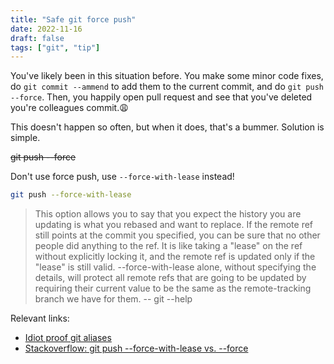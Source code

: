 ```yaml
---
title: "Safe git force push"
date: 2022-11-16
draft: false
tags: ["git", "tip"]
---
```

You've likely been in this situation before. You make some minor code fixes, do `git commit --ammend` to add them to the current commit, and do `git push --force`. Then, you happily open pull request and see that you've deleted you're colleagues commit.😩

This doesn't happen so often, but when it does, that's a bummer. Solution is simple.

~~git push --force~~

Don't use force push, use `--force-with-lease` instead!
```bash
git push --force-with-lease
```
>This option allows you to say that you expect the history you are updating is what you rebased and want to replace. If the remote ref still points at the commit you specified, you can be sure that no other people did anything to the ref. It is like taking a "lease" on the ref without explicitly locking it, and the remote ref is updated only if the "lease" is still valid. --force-with-lease alone, without specifying the details, will protect all remote refs that are going to be updated by requiring their current value to be the same as the remote-tracking branch we have for them.
>-- git --help

Relevant links:
* [Idiot proof git aliases](https://softwaredoug.com/blog/2022/11/09/idiot-proof-git-aliases.html)
* [Stackoverflow: git push --force-with-lease vs. --force](https://stackoverflow.com/questions/52823692/git-push-force-with-lease-vs-force)